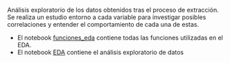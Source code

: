 Análisis exploratorio de los datos obtenidos tras el proceso de extracción. Se realiza un estudio entorno a cada variable para investigar posibles correlaciones y entender el comportamiento de cada una de estas.

- El notebook [funciones_eda](https://github.com/UrkoRegueiro/IT_Job_Spain_Project/blob/main/Codigo/EDA/funciones_eda.ipynb) contiene todas las funciones utilizadas en el EDA.
- El notebook [EDA](https://github.com/UrkoRegueiro/IT_Job_Spain_Project/blob/main/Codigo/EDA/EDA.ipynb) contiene el análisis exploratorio de datos

